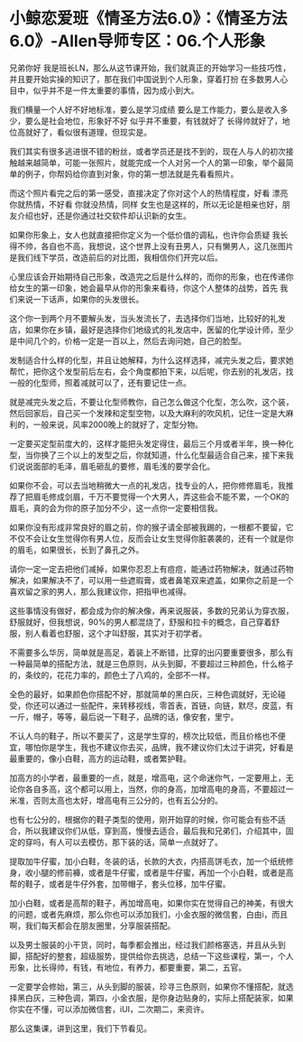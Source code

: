 # 小鲸恋爱班《情圣方法6.0》：《情圣方法6.0》-Allen导师专区：06.个人形象

兄弟你好 我是班长LN，那么从这节课开始，我们就真正的开始学习一些技巧性，并且要开始实操的知识了，那在我们中国说到个人形象，穿着打扮 在多数男人心目中，似乎并不是一件太重要的事情，因为成小到大。

我们横量一个人好不好地标准，要么是学习成绩 要么是工作能力，要么是收入多少，要么是社会地位，形象好不好 似乎并不重要，有钱就好了 长得帅就好了，地位高就好了，看似很有道理，但现实是。

我们其实有很多逃进很不错的粉丝，或者学员还是找不到的，现在人与人的初次接触越来越简单，可能一张照片，就能完成一个人对另一个人的第一印象，举个最简单的例子，你帮妈给你直到对象，你的第一想法就是先看看照片。

而这个照片看完之后的第一感受，直接决定了你对这个人的热情程度，好看 漂亮 你就热情，不好看 你就没热情，同样 女生也是这样的，所以无论是相亲也好，朋友介绍也好，还是你通过社交软件却认识新的女生。

如果你形象上，女人也就直接把你定义为一个低价值的调私，也许你会质疑 我长得不帅，各自也不高，我想说，这个世界上没有丑男人，只有懒男人，这几张图片是我们线下学员，改造前后的对比图，我相信你们开完以后。

心里应该会开始期待自己形象，改造完之后是什么样的，而你的形象，也在传递你给女生的第一印象，她会最早从你的形象来看待，你这个人整体的战势，首先 我们来说一下话声，如果你的头发很长。

这个你一到两个月不要解头发，当头发流长了，去选择你们当地，比较好的礼发店，如果你在乡镇，最好是选择你们地级式的礼发店中，医留的化学设计师，至少是中间几个的，价格一定是一百以上，然后去询问她，自己的脸型。

发制适合什么样的化型，并且让她解释，为什么这样选择，减完头发之后，要求她帮忙，把你这个发型前后左右，会个角度都拍下来，以后呢，你去别的礼发店，找一般的化型师，照着减就可以了，还有要记住一点。

就是减完头发之后，不要让化型师教你，自己怎么做这个化型，怎么吹，这个装，然后回家后，自己买一个发辣和定型空物，以及大麻利的吹风机，记住一定是大麻利的，一般来说，风率2000晚上的就好了，定型分物。

一定要买定型前度大的，这样才能把头发定得住，最后三个月或者半年，换一种化型，当你换了三个以上的发型之后，你就知道，什么化型最适合自己来，接下来我们说说面部的毛泽，眉毛砸乱的要修，眉毛浅的要学会化。

如果你不会，可以去当地稍微大一点的礼发店，找专业的人，把你修修眉毛，我推荐了把眉毛修成剑眉，千万不要觉得一个大男人，弄这些会不能不累，一个OK的眉毛，真的会为你的原子加分不少，这一点你一定要相信我。

如果你没有形成非常良好的眉之前，你的猴子请全部被我踢的，一根都不要留，它不仅不会让女生觉得你有男人位，反而会让女生觉得你脏袭袭的，还有一个就是你的眉毛，如果很长，长到了鼻孔之外。

请你一定一定去把他们减掉，如果你忍忍上有痘痘，能通过药物解决，就通过药物解决，如果解决不了，可以用一些遮瑕膏，或者鼻笔双来遮盖，如果你之前是一个喜欢留之家的男人，那么我建议你，把指甲也减得。

这些事情没有做好，都会成为你的解决像，再来说服装，多数的兄弟认为穿衣服，舒服就好，但我想说，90%的男人都混烧了，舒服和拉卡的概念，自己穿着舒服，别人看着也舒服，这个才叫舒服，其实对于初学者。

不需要多么华厉，简单就是高足，着装上不断错，比穿的出闪要重要很多，那么有一种最简单的搭配方法，就是三色原则，从头到脚，不要超过三种颜色，什么格子的，条纹的，花花力率的，颜色土了八鸡的，全部不一样。

全色的最好，如果颜色你搭配不好，那就简单的黑白灰，三种色调就好，无论碰受，你还可以通过一些配件，来转移视线，零首表，首链，向链，默尽，皮蓝，有一斤，帽子，等等，最后说一下鞋子，品牌的话，像安套，里宁。

不认人鸟的鞋子，所以不要买了，这是学生穿的，榜次比较低，而且价格也不便宜，哪怕你是学生，我也不建议你去买，品牌，我不建议你们太过于讲究，好看是最重要的，像小白鞋，高方的运动鞋，或者繁护鞋。

加高方的小学者，最重要的一点，就是，增高电，这个命迷你气，一定要用上，无论你各自多高，这个都可以用上，当然，你的身高，加增高电的身高，不要超过一米准，否则太高也太好，增高电有三公分的，也有五公分的。

也有七公分的，根据你的鞋子类型的使用，刚开始穿的时候，你可能会有些不适合，所以我建议你们从低，穿到高，慢慢去适合，最后我和兄弟们，介绍其中，固定的穿吗，有人可以去模仿，那下装的话，简单一点就好了。

提取加牛仔蜜，加小白鞋，冬装的话，长款的大衣，内搭高饼毛衣，加一个纸统修身，收小腿的修前褲，或者是牛仔蜜，或者是牛仔蜜，再加一个小白鞋，或者是高帮的鞋子，或者是牛仔外套，加带帽子，套头位移，加牛仔蜜。

加小白鞋，或者是高帮的鞋子，再加增高电，如果你实在觉得自己的神美，有很大的问题，或者先麻烦，那么你也可以添加我们，小金衣服的微信套，白由i，而且啊，我们每天都会在朋友圈里，分享服装搭配。

以及男士服装的小干货，同时，每季都会推出，经过我们颜格塞选，并且从头到脚，搭配好的整套，超级服势，提供给你去挑选，总结一下这些课程，第一，个人形象，比长得帅，有钱，有地位，有养力，都要重要，第二，五官。

一定要学会修始，第三，从头到脚的服装，珍寻三色原则，如果你不懂搭配，就选择黑白灰，三种色调，第四，小金衣服，是你身边贴身的，实际上搭配装家，如果你实在不懂，可以添加微信套，iUI，二次期二，来资许。

那么这集课，讲到这里，我们下节看见。
